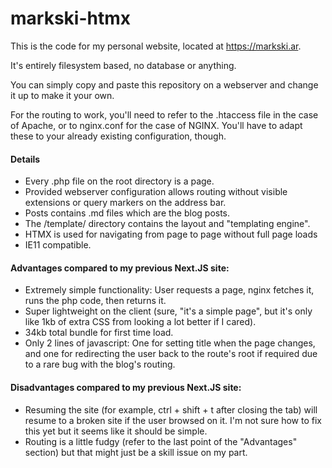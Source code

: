 # markski-htmx

This is the code for my personal website, located at https://markski.ar.

It's entirely filesystem based, no database or anything.

You can simply copy and paste this repository on a webserver and change it up to make it your own.

For the routing to work, you'll need to refer to the .htaccess file in the case of Apache, or to nginx.conf for the case of NGINX. You'll have to adapt these to your already existing configuration, though.

#### Details

- Every .php file on the root directory is a page.
- Provided webserver configuration allows routing without visible extensions or query markers on the address bar.
- Posts contains .md files which are the blog posts.
- The /template/ directory contains the layout and "templating engine".
- HTMX is used for navigating from page to page without full page loads
- IE11 compatible.

#### Advantages compared to my previous Next.JS site:

- Extremely simple functionality: User requests a page, nginx fetches it, runs the php code, then returns it.
- Super lightweight on the client (sure, "it's a simple page", but it's only like 1kb of extra CSS from looking a lot better if I cared).
- 34kb total bundle for first time load.
- Only 2 lines of javascript: One for setting title when the page changes, and one for redirecting the user back to the route's root if required due to a rare bug with the blog's routing.

#### Disadvantages compared to my previous Next.JS site:

- Resuming the site (for example, ctrl + shift + t after closing the tab) will resume to a broken site if the user browsed on it. I'm not sure how to fix this yet but it seems like it should be simple.
- Routing is a little fudgy (refer to the last point of the "Advantages" section) but that might just be a skill issue on my part.
